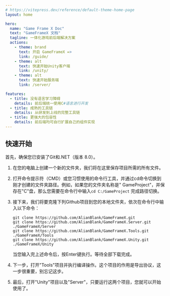 ```yaml
---
# https://vitepress.dev/reference/default-theme-home-page
layout: home

hero:
  name: "Game Frame X Doc"
  text: "GameFrameX 文档"
  tagline: 一体化游戏前后端解决方案
  actions:
    - theme: brand
      text: 开启 GameFrameX =>
      link: /guide/
    - theme: alt
      text: 快速开始Unity客户端
      link: /unity/
    - theme: alt
      text: 快速开始服务端
      link: /server/

features:
  - title: 没有语言学习障碍
    details: 前后端统一使用C#语言进行开发
  - title: 成熟的工具链
    details: 从研发到上线的完整工具链
  - title: 更强大的包容性
    details: 前后端均可自行扩展自己的组件实现
---
```


## 快速开始

首先，确保您已安装了Git和.NET（版本 8.0）。

1. 在您的电脑上创建一个新的文件夹，我们将在这里保存项目所需的所有文件。
2. 打开命令提示符（CMD）或您习惯使用的命令行工具，并通过cd命令切换到刚才创建的文件夹路径。例如，如果您的文件夹名称是"
   GameProject"，并保存在"C"盘，那么您需要在命令行中输入`cd C:/GameProject` 完成路径切换。
3. 接下来，我们将要克隆下列Github项目到您的本地文件夹，依次在命令行中输入以下命令：

   ```
   git clone https://github.com/AlianBlank/GameFrameX.git
   git clone https://github.com/AlianBlank/GameFrameX.Server.git ./GameFrameX/Server
   git clone https://github.com/AlianBlank/GameFrameX.Tools.git ./GameFrameX/Tools
   git clone https://github.com/AlianBlank/GameFrameX.Unity.git ./GameFrameX/Unity
   ```

   当您输入完上述命令后，按Enter键执行。等待全部下载完成。
4. 下一步，打开"Tools"项目并执行编译操作。这个项目的作用是导出协议，这一步很重要，别忘记这步。
5. 最后，打开"Unity"项目以及"Server"，只要运行这两个项目，您就可以开始使用了。

